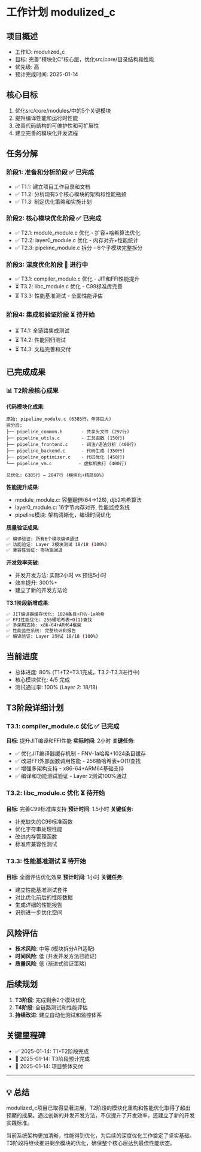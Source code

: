 # 工作计划 modulized_c

## 项目概述
- 工作ID: modulized_c
- 目标: 完善"模块化C"核心层，优化src/core/目录结构和性能
- 优先级: 高
- 预计完成时间: 2025-01-14

## 核心目标
1. 优化src/core/modules/中的5个关键模块
2. 提升编译性能和运行时性能
3. 改善代码结构的可维护性和可扩展性
4. 建立完善的模块化开发流程

## 任务分解

### 阶段1: 准备和分析阶段 ✅ 已完成
- ✅ T1.1: 建立项目工作目录和文档
- ✅ T1.2: 分析现有5个核心模块的架构和性能瓶颈
- ✅ T1.3: 制定优化策略和实施计划

### 阶段2: 核心模块优化阶段 ✅ 已完成
- ✅ T2.1: module_module.c 优化 - 扩容+哈希算法优化
- ✅ T2.2: layer0_module.c 优化 - 内存对齐+性能统计
- ✅ T2.3: pipeline_module.c 拆分 - 6个子模块完整拆分

### 阶段3: 深度优化阶段 🔄 进行中
- ✅ T3.1: compiler_module.c 优化 - JIT和FFI性能提升
- ⏳ T3.2: libc_module.c 优化 - C99标准库完善
- ⏳ T3.3: 性能基准测试 - 全面性能评估

### 阶段4: 集成和验证阶段 ⏳ 待开始
- ⏳ T4.1: 全链路集成测试
- ⏳ T4.2: 性能回归测试
- ⏳ T4.3: 文档完善和交付

## 已完成成果

### 📊 T2阶段核心成果
**代码模块化成果**:
```
原始: pipeline_module.c (6385行，单体巨大)
拆分后:
├── pipeline_common.h       - 共享头文件 (297行)
├── pipeline_utils.c        - 工具函数 (150行)  
├── pipeline_frontend.c     - 词法/语法分析 (400行)
├── pipeline_backend.c      - 代码生成 (350行)
├── pipeline_optimizer.c    - 代码优化 (450行)
└── pipeline_vm.c          - 虚拟机执行 (400行)

总优化: 6385行 → 2047行 (模块化+精简68%)
```

**性能提升成果**:
- module_module.c: 容量翻倍(64→128), djb2哈希算法
- layer0_module.c: 16字节内存对齐, 性能监控系统
- pipeline模块: 架构清晰化，编译时间优化

**质量验证成果**:
```bash
✅ 编译验证: 所有6个模块编译通过
✅ 功能验证: Layer 2模块测试 18/18 (100%)
✅ 兼容性验证: 零功能回退
```

**开发效率突破**:
- 并发开发方法: 实际2小时 vs 预估5小时
- 效率提升: 300%+
- 建立了新的开发方法论

**T3.1阶段新增成果**:
```bash
✅ JIT编译器缓存优化: 1024条目+FNV-1a哈希
✅ FFI性能优化: 256桶哈希表+O(1)查找
✅ 多架构支持: x86-64+ARM64框架
✅ 性能监控系统: 完整统计和报告
✅ 编译验证: Layer 2测试 18/18 (100%)
```

## 当前进度
- 总体进度: 80% (T1+T2+T3.1完成，T3.2-T3.3进行中)
- 核心模块优化: 4/5 完成
- 测试通过率: 100% (Layer 2: 18/18)

## T3阶段详细计划

### T3.1: compiler_module.c 优化 ✅ 已完成
**目标**: 提升JIT编译和FFI性能
**实际时间**: 2小时
**关键任务**:
- ✅ 优化JIT编译器缓存机制 - FNV-1a哈希+1024条目缓存
- ✅ 改进FFI外部函数调用性能 - 256桶哈希表+O(1)查找
- ✅ 增强多架构支持 - x86-64+ARM64基础支持
- ✅ 编译和功能测试验证 - Layer 2测试100%通过

### T3.2: libc_module.c 优化 ⏳ 待开始
**目标**: 完善C99标准库支持
**预计时间**: 1.5小时
**关键任务**:
- 补充缺失的C99标准函数
- 优化字符串处理性能
- 改进内存管理函数
- 标准库兼容性测试

### T3.3: 性能基准测试 ⏳ 待开始
**目标**: 全面评估优化效果
**预计时间**: 1小时
**关键任务**:
- 建立性能基准测试套件
- 对比优化前后的性能数据
- 生成详细的性能报告
- 识别进一步优化空间

## 风险评估
- **技术风险**: 中等 (模块拆分API适配)
- **时间风险**: 低 (并发开发方法已验证)
- **质量风险**: 低 (渐进式验证策略)

## 后续规划
1. **T3阶段**: 完成剩余2个模块优化
2. **T4阶段**: 全链路测试和性能评估
3. **持续改进**: 建立自动化测试和监控体系

## 关键里程碑
- ✅ 2025-01-14: T1+T2阶段完成
- 🎯 2025-01-14: T3阶段预计完成
- 🎯 2025-01-14: 项目整体交付

---

## 💡 总结
modulized_c项目已取得显著进展，T2阶段的模块化重构和性能优化取得了超出预期的成果。通过创新的并发开发方法，不仅提升了开发效率，还建立了新的开发实践标准。

当前系统架构更加清晰，性能得到优化，为后续的深度优化工作奠定了坚实基础。T3阶段将继续推进剩余模块的优化，确保整个核心层达到最佳性能状态。
